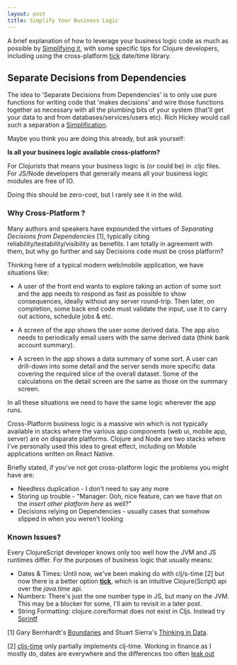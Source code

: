 ```yaml
---
layout: post
title: Simplify Your Business Logic
---
```


A brief explanation of how to leverage your business logic code as much as possible by [Simplifying it](https://www.infoq.com/presentations/Simple-Made-Easy), with some specific tips for Clojure developers,
including using the cross-platform [tick](https://github.com/juxt/tick) date/time library.

## Separate Decisions from Dependencies

The idea to 'Separate Decisions from Dependencies' is to only use pure functions for writing code that 'makes decisions'
and wire those functions together as necessary with all the plumbing bits of your system (that'll get your data to and from databases/services/users etc).
 Rich Hickey would call such a separation a [Simplification](https://www.infoq.com/presentations/Simple-Made-Easy).

Maybe you think you are doing this already, but ask yourself:

__Is all your business logic available cross-platform?__ 

For Clojurists that means your business logic is (or could be) in .cljc files. For 
JS/Node developers that generally means all your business logic modules are free of IO.

Doing this should be zero-cost, but I rarely see it in the wild. 

### Why Cross-Platform ?

Many authors and speakers have expounded the virtues of _Separating Decisions from Dependencies_ [1], typically
citing reliability/testability/visibility as benefits. I am totally in agreement with them, but why go 
further and say Decisions code must be cross platform?

Thinking here of a typical modern web/mobile application, we have situations like:

* A user of the front end wants to explore taking an action of some sort and the app needs to respond as fast as
possible to show consequences, ideally without any server round-trip. Then later, on completion, some back end code must validate
the input, use it to carry out actions, schedule jobs & etc. 

* A screen of the app shows the user some derived data. The app also needs to periodically email users
with the same derived data (think bank account summary).

* A screen in the app shows a data summary of some sort. A user can drill-down into some detail and the server
sends more specific data covering the required slice of the overall dataset. Some of the calculations on the detail screen are
 the same as those on the summary screen.

In all these situations we need to have the same logic wherever the app runs. 

Cross-Platform business logic is a massive win which is not typically available in stacks where the various app components (web ui, mobile app, server)
are on disparate platforms. Clojure and Node are two stacks where I've personally used this idea to great effect, including on Mobile applications written on 
React Native.

Briefly stated, if you've not got cross-platform logic the problems you might have are:

* Needless duplication - I don't need to say any more
* Storing up trouble - "Manager: Ooh, nice feature, can we have that on the _insert other platform here_ as well?"
* Decisions relying on Dependencies - usually cases that somehow slipped in when you weren't looking

### Known Issues?

Every ClojureScript developer knows only too well how the JVM and JS runtimes differ. For the purposes of business logic that usually means:

* Dates & Times: Until now, we've been making do with clj/s-time [2] but now there is a better 
option __[tick](https://github.com/juxt/tick)__, which is an intuitive Clojure(Script) api over the *java.time* api. 
* Numbers: There's just the one number type in JS, but many on the JVM. This may be a blocker for some, I'll aim to revisit in a later post.
* String Formatting: clojure.core/format does not exist in Cljs. Instead try [Sprintf](https://github.com/alexei/sprintf.js)


[1] Gary Bernhardt's [Boundaries](https://eventil.com/talks/jYSOmz-gary-bernhardt-boundaries)
 and Stuart Sierra's [Thinking in Data](https://www.infoq.com/presentations/Thinking-in-Data).
 
[2] [cljs-time](https://github.com/andrewmcveigh/cljs-time) only partially implements clj-time. Working in finance as I mostly do, dates are everywhere and the 
differences too often [leak out](https://github.com/andrewmcveigh/cljs-time/issues/92)
